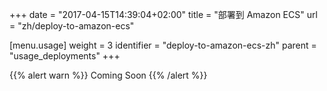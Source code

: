 +++
date = "2017-04-15T14:39:04+02:00"
title = "部署到 Amazon ECS"
url = "zh/deploy-to-amazon-ecs"

[menu.usage]
  weight = 3
  identifier = "deploy-to-amazon-ecs-zh"
  parent = "usage_deployments"
+++

{{% alert warn %}}
Coming Soon
{{% /alert %}}
